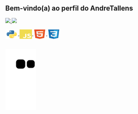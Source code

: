 ## Bem-vindo(a) ao perfil do AndreTallens 

 <div>
   <a href="https://github.com/AndreTallens">
   <img height="180em" src="https://github-readme-stats.vercel.app/api?username=AndreTallens&show_icons=true&theme=tokyonight&include_all_commits=true&count_private=true"/>
   <img height="180em" src="https://github-readme-stats.vercel.app/api/top-langs/?username=AndreTallens&layout=compact&langs_count=6&theme=tokyonight"/>

</div>
<div style="display: inline_block"><br>
  <img align="center" alt="Python" height="30" width="40" src="https://raw.githubusercontent.com/devicons/devicon/master/icons/python/python-original.svg">
  <img align="center" alt="Js" height="30" width="40" src="https://raw.githubusercontent.com/devicons/devicon/master/icons/javascript/javascript-plain.svg">
  <img align="center" alt="HTML" height="30" width="40" src="https://raw.githubusercontent.com/devicons/devicon/master/icons/html5/html5-original.svg">
  <img align="center" alt="CSS" height="30" width="40" src="https://raw.githubusercontent.com/devicons/devicon/master/icons/css3/css3-original.svg">
</div>
 
 <br> 
<div> 
 
  ![Snake animation](https://github.com/AndreTallens/AndreTallens/blob/output/github-contribution-grid-snake.svg)
  
</div>
